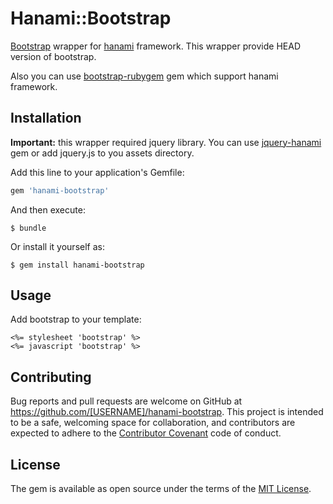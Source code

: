 # Hanami::Bootstrap
[Bootstrap](http://getbootstrap.com/) wrapper for [hanami](http://hanamirb.org/) framework.
This wrapper provide HEAD version of bootstrap.

Also you can use [bootstrap-rubygem](https://github.com/twbs/bootstrap-rubygem) gem which support hanami framework.

## Installation
**Important:** this wrapper required jquery library.
You can use [jquery-hanami](https://github.com/Nerian/jquery-hanami) gem or add jquery.js to you assets directory.

Add this line to your application's Gemfile:

``` ruby
gem 'hanami-bootstrap'
```

And then execute:

    $ bundle

Or install it yourself as:

    $ gem install hanami-bootstrap

## Usage
Add bootstrap to your template:

``` erb
<%= stylesheet 'bootstrap' %>
<%= javascript 'bootstrap' %>
```

## Contributing
Bug reports and pull requests are welcome on GitHub at https://github.com/[USERNAME]/hanami-bootstrap. This project is intended to be a safe, welcoming space for collaboration, and contributors are expected to adhere to the [Contributor Covenant](http://contributor-covenant.org) code of conduct.


## License
The gem is available as open source under the terms of the [MIT License](http://opensource.org/licenses/MIT).

